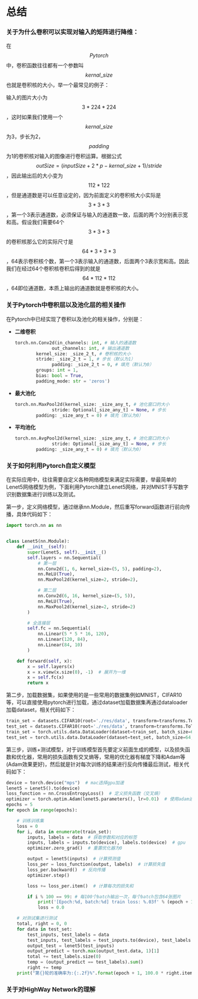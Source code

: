 # 总结

### 关于为什么卷积可以实现对输入的矩阵进行降维：

在$$Pytorch$$中，卷积函数往往都有一个参数叫$$kernal\_size$$也就是卷积核的大小，举一个最常见的例子：

输入的图片大小为$$3*224*224$$，这时如果我们使用一个$$kernal\_size$$为3，步长为2，$$padding$$为1的卷积核对输入的图像进行卷积运算。根据公式$$outSize=(inputSize + 2*p - kernal\_size + 1) / stride$$，因此输出后的大小变为$$112*122$$，但是通道数是可以任意设定的，因为前面定义的卷积核大小实际是$$3*3*3$$，第一个3表示通道数，必须保证与输入的通道数一致，后面的两个3分别表示宽和高。假设我们需要64个$$3*3*3$$的卷积核那么它的实际尺寸是$$64 * 3 * 3 * 3$$，64表示卷积核个数，第一个3表示输入的通道数，后面两个3表示宽和高。因此我们在经过64个卷积核卷积后得到的就是$$64*112*112$$，64即位通道数，本质上输出的通道数就是卷积核的大小。

### 关于Pytorch中卷积层以及池化层的相关操作

在Pytorch中已经实现了卷积以及池化的相关操作，分别是：

- **二维卷积**

  ```python
  torch.nn.Conv2d(in_channels: int, # 输入的通道数
  				out_channels: int, # 输出通道数
          kernel_size: _size_2_t, # 卷积核的大小
          stride: _size_2_t = 1, # 步长（默认为1）
  				padding: _size_2_t = 0, # 填充（默认为0）
          groups: int = 1,
          bias: bool = True,
          padding_mode: str = 'zeros')
  ```

- **最大池化**

  ```python
  torch.nn.MaxPool2d(kernel_size: _size_any_t, # 池化窗口的大小
  				stride: Optional[_size_any_t] = None, # 步长
          padding: _size_any_t = 0) # 填充（默认为0）
  ```

- **平均池化**

  ```python
  torch.nn.AvgPool2d(kernel_size: _size_any_t, # 池化窗口的大小
  				stride: Optional[_size_any_t] = None, # 步长
          padding: _size_any_t = 0) # 填充（默认为0）
  ```

### 关于如何利用Pytorch自定义模型

​        在实际应用中，往往需要自定义各种网络模型来满足实际需要，举最简单的Lenet5网络模型为例，下面利用Pytorch建立Lenet5网络，并对MNIST手写数字识别数据集进行训练以及测试。        

​		第一步，定义网络模型，通过继承nn.Module，然后重写forward函数进行前向传播，具体代码如下：

```python
import torch.nn as nn


class Lenet5(nn.Module):
    def __init__(self):
        super(Lenet5, self).__init__()
        self.layers = nn.Sequential(
            # 第一层
            nn.Conv2d(1, 6, kernel_size=(5, 5), padding=2),
            nn.ReLU(True),
            nn.MaxPool2d(kernel_size=2, stride=2),

            # 第二层
            nn.Conv2d(6, 16, kernel_size=(5, 5)),
            nn.ReLU(True),
            nn.MaxPool2d(kernel_size=2, stride=2)
        )

        # 全连接层
        self.fc = nn.Sequential(
            nn.Linear(5 * 5 * 16, 120),
            nn.Linear(120, 84),
            nn.Linear(84, 10)
        )

    def forward(self, x):
        x = self.layers(x)
        x = x.view(x.size(0), -1)  # 展开为一维
        x = self.fc(x)
        return x

```

​		第二步，加载数据集，如果使用的是一些常用的数据集例如MNIST，CIFAR10等，可以直接使用pytorch进行加载，通过dataset加载数据集再通过dataloader加载dataset，相关代码如下：

```python
train_set = datasets.CIFAR10(root='./res/data', transform=transforms.ToTensor(), train=True, download=download)
test_set = datasets.CIFAR10(root='./res/data', transform=transforms.ToTensor(), train=False, download=download)
train_set = torch.utils.data.DataLoader(dataset=train_set, batch_size=64, shuffle=True)
test_set = torch.utils.data.DataLoader(dataset=test_set, batch_size=64, shuffle=True)
```

​		第三步，训练+测试模型，对于训练模型首先要定义前面生成的模型，以及损失函数和优化器，常用的损失函数有交叉熵等，常用的优化器有梯度下降和Adam等(Adam效果更好)，然后就是针对每次训练的结果进行反向传播最后测试，相关代码如下：

```python
device = torch.device("mps")  # mac选择gpu加速
lenet5 = Lenet5().to(device)
loss_function = nn.CrossEntropyLoss()  # 定义损失函数（交叉熵）
optimizer = torch.optim.Adam(lenet5.parameters(), lr=0.01)  # 使用adam进行反向传播
epochs = 5
for epoch in range(epochs):

    # 训练训练集
    loss = 0
    for i, data in enumerate(train_set):
        inputs, labels = data  # 获取参数和对应的标签
        inputs, labels = inputs.to(device), labels.to(device)  # gpu
        optimizer.zero_grad()  # 重置优化器为0

        output = lenet5(inputs)  # 计算预测值
        loss_per = loss_function(output, labels)  # 计算损失值
        loss_per.backward()  # 反向传播
        optimizer.step()

        loss += loss_per.item()  # 计算每次的损失和

        if i % 100 == 99: # 每100个batch输出一次，每个batch包含64张图片
            print('[Epoch:%d, batch:%d] train loss: %.03f' % (epoch + 1, i + 1, loss / 100))
            loss = 0.0

    # 对测试集进行测试
    total, right = 0, 0
    for data in test_set:
        test_inputs, test_labels = data
        test_inputs, test_labels = test_inputs.to(device), test_labels.to(device)
        output_test = lenet5(test_inputs)
        output_predict = torch.max(output_test.data, 1)[1]
        total += test_labels.size(0)
        temp = (output_predict == test_labels).sum()
        right += temp
    print("第{}轮的准确率为:{:.2f}%".format(epoch + 1, 100.0 * right.item() / total))
```

### 关于对HighWay Network的理解